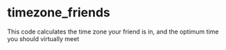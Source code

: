 # timezone_friends
This code calculates the time zone your friend is in, and the optimum time you should virtually meet
